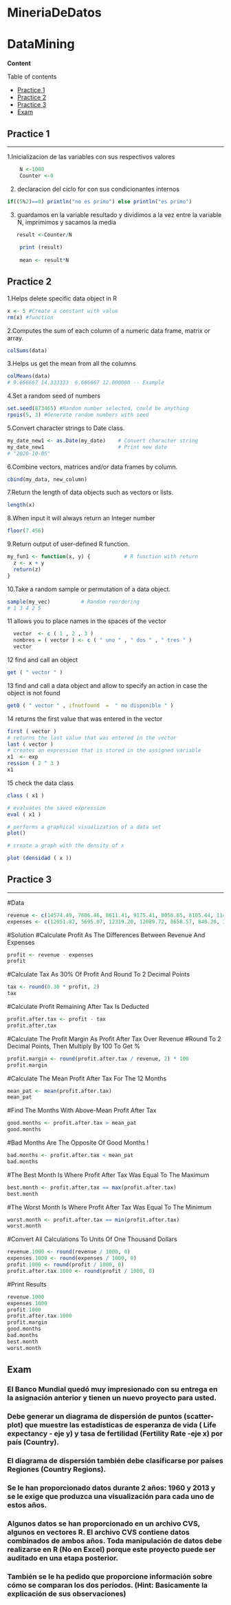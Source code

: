 # MineriaDeDatos

# DataMining


**Content**

Table of contents

- [Practice 1](#practice-1)
- [Practice 2](#practice-2)
- [Practice 3](#practice-3)
- [Exam](#Exam)

<div id='pr1' />

## Practice 1
---

1.Inicializacion de las variables con sus respectivos valores
```R
    N <-1000
    Counter <-0
```

2. declaracion del ciclo for con sus condicionantes internos 
```R
if((5%2)==0) println("no es primo") else println("es primo")
```


3. guardamos en la variable resultado y dividimos a la vez entre la variable N, imprimimos y sacamos la media
```R
   result <-Counter/N
    
    print (result)
    
    mean <- result*N
```


## Practice 2
 1.Helps delete specific data object in R
```R
x <- 5 #Create a constant with value
rm(x) #function 
```
 2.Computes the sum of each column of a numeric data frame, matrix or array.
```R
colSums(data)
```
 3.Helps us get the mean from all the columns
```R
colMeans(data)
# 9.666667 14.333333  6.666667 12.000000 -- Example
```

 4.Set a random seed of numbers
```R
set.seed(873465) #Random number selected, could be anything 
rpois(5, 3) #Generate random numbers with seed
``` 

 5.Convert character strings to Date class.
```R
my_date_new1 <- as.Date(my_date)    # Convert character string
my_date_new1                        # Print new date
# "2020-10-05"
```
 6.Combine vectors, matrices and/or data frames by column.
```R
cbind(my_data, new_column)

```
 7.Return the length of data objects such as vectors or lists.
```R
length(x)
```
 8.When input it will always return an Integer number
```R
floor(7.456)
```
 9.Return output of user-defined R function.
```R
my_fun1 <- function(x, y) {           # R function with return
  z <- x + y
  return(z)
}
```

 10.Take a random sample or permutation of a data object.
```R
sample(my_vec)          # Random reordering
# 1 3 4 2 5
```

 11 allows you to place names in the spaces of the vector
```R
  vector  <- c ( 1 , 2 , 3 )
  nombres = ( vector ) <- c ( " uno " , " dos " , " tres " )  
  vector
  ```
 12  find and call an object

```R
get ( " vector " )     
```



13 find and call a data object and allow to specify an action in case the object is not found
```R
get0 ( " vector " , ifnotfound  =  " no disponible " )
```

14 returns the first value that was entered in the vector
```R
first ( vector ) 
# returns the last value that was entered in the vector 
last ( vector )  
# creates an expression that is stored in the assigned variable
x1  <- exp
ression ( 2 ^ 3 )  
x1 
```

15 check the data class
```R
class ( x1 )  

# evaluates the saved expression
eval ( x1 ) 

# performs a graphical visualization of a data set
plot()

# create a graph with the density of x

plot (densidad ( x )) 
``` 

## Practice 3
---

#Data
```R
revenue <- c(14574.49, 7606.46, 8611.41, 9175.41, 8058.65, 8105.44, 11496.28, 9766.09, 10305.32, 14379.96, 10713.97, 15433.50)
expenses <- c(12051.82, 5695.07, 12319.20, 12089.72, 8658.57, 840.20, 3285.73, 5821.12, 6976.93, 16618.61, 10054.37, 3803.96)
```

#Solution
#Calculate Profit As The Differences Between Revenue And Expenses
```R
profit <- revenue - expenses
profit
```

#Calculate Tax As 30% Of Profit And Round To 2 Decimal Points
```R
tax <- round(0.30 * profit, 2)
tax 
```

#Calculate Profit Remaining After Tax Is Deducted
```R
profit.after.tax <- profit - tax
profit.after.tax
```

#Calculate The Profit Margin As Profit After Tax Over Revenue
#Round To 2 Decimal Points, Then Multiply By 100 To Get %
```R
profit.margin <- round(profit.after.tax / revenue, 2) * 100
profit.margin
```

#Calculate The Mean Profit After Tax For The 12 Months
```R
mean_pat <- mean(profit.after.tax)
mean_pat
```

#Find The Months With Above-Mean Profit After Tax
```R
good.months <- profit.after.tax > mean_pat
good.months
```

#Bad Months Are The Opposite Of Good Months !
```R
bad.months <- profit.after.tax < mean_pat
bad.months
```

#The Best Month Is Where Profit After Tax Was Equal To The Maximum
```R
best.month <- profit.after.tax == max(profit.after.tax)
best.month
```

#The Worst Month Is Where Profit After Tax Was Equal To The Minimum
```R
worst.month <- profit.after.tax == min(profit.after.tax)
worst.month
```

#Convert All Calculations To Units Of One Thousand Dollars
```R
revenue.1000 <- round(revenue / 1000, 0)
expenses.1000 <- round(expenses / 1000, 0)
profit.1000 <- round(profit / 1000, 0)
profit.after.tax.1000 <- round(profit / 1000, 0)
```

#Print Results
```R
revenue.1000
expenses.1000
profit.1000
profit.after.tax.1000
profit.margin
good.months
bad.months
best.month
worst.month
```

## Exam

### El Banco Mundial quedó muy impresionado con su entrega en la asignación anterior y tienen un nuevo proyecto para usted.

### Debe generar un diagrama de dispersión de puntos (scatter-plot) que muestre las estadísticas de esperanza de vida ( Life expectancy - eje y) y tasa de fertilidad (Fertility Rate -eje x) por país (Country).

### El diagrama de dispersión también debe clasificarse por países Regiones (Country Regions).

### Se le han proporcionado datos durante 2 años: 1960 y 2013 y se le exige que produzca una visualización para cada uno de estos años.

### Algunos datos se han proporcionado en un archivo CVS, algunos en vectores R. El archivo CVS contiene datos combinados de ambos años. Toda manipulación de datos debe realizarse en R (No en Excel) porque este proyecto puede ser auditado en una etapa posterior.

### También se le ha pedido que proporcione información sobre cómo se comparan los dos períodos. (Hint: Basicamente la explicación de sus observaciones)
